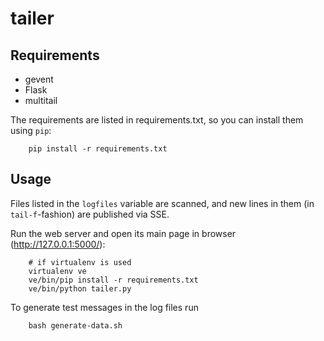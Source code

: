 # tailer


## Requirements

* gevent
* Flask
* multitail

The requirements are listed in requirements.txt,
so you can install them using `pip`:

```
    pip install -r requirements.txt
```

## Usage

Files listed in the `logfiles` variable
are scanned, and new lines in them (in `tail-f`-fashion) are published via SSE.

Run the web server and open its main page in browser (http://127.0.0.1:5000/):

```
    # if virtualenv is used
    virtualenv ve
    ve/bin/pip install -r requirements.txt
    ve/bin/python tailer.py
```

To generate test messages in the log files run

```
    bash generate-data.sh
```
